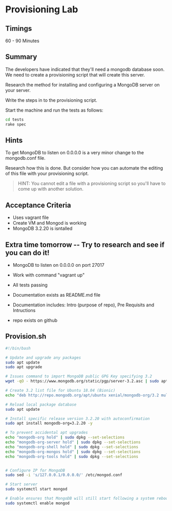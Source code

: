 # Provisioning Lab

## Timings

60 - 90 Minutes

## Summary

The developers have indicated that they'll need a mongodb database soon. We need to create a provisioning script that will create this server.

Research the method for installing and configuring a MongoDB server on your server.

Write the steps in to the provisioning script.

Start the machine and run the tests as follows:

```bash
cd tests
rake spec
```

## Hints

To get MongoDB to listen on 0.0.0.0 is a very minor change to the mongodb.conf file.

Research how this is done. But consider how you can automate the editing of this file with your provisioning script.

> HINT: You cannot edit a file with a provisioning script so you'll have to come up with another solution.


## Acceptance Criteria

* Uses vagrant file
* Create VM and Mongod is working
* MongoDB 3.2.20 is isntalled

## Extra time tomorrow -- Try to research and see if you can do it!
* MongoDB to listen on 0.0.0.0 on port 27017
* Work with command "vagrant up"
* All tests passing

* Documentation exists as README.md file
* Documentation includes: Intro (purpose of repo), Pre Requisits  and Intructions

* repo exists on github

## Provision.sh

```bash
#!/bin/bash

# Update and upgrade any packages
sudo apt update
sudo apt upgrade

# Issues command to import MongoDB public GPG Key specifying 3.2
wget -qO - https://www.mongodb.org/static/pgp/server-3.2.asc | sudo apt-key add -

# Create 3.2 list file for Ubuntu 18.04 (Bionic)
echo "deb http://repo.mongodb.org/apt/ubuntu xenial/mongodb-org/3.2 multiverse" | sudo tee /etc/apt/sources.list.d/mongodb-org-3.2.list

# Reload local package database
sudo apt update

# Install specific release version 3.2.20 with autoconfirmation
sudo apt install mongodb-org=3.2.20 -y

# To prevent accidental apt upgrades
echo "mongodb-org hold" | sudo dpkg --set-selections
echo "mongodb-org-server hold" | sudo dpkg --set-selections
echo "mongodb-org-shell hold" | sudo dpkg --set-selections
echo "mongodb-org-mongos hold" | sudo dpkg --set-selections
echo "mongodb-org-tools hold" | sudo dpkg --set-selections


# Configure IP for MongoDB
sudo sed -i 's/127.0.0.1/0.0.0.0/' /etc/mongod.conf

# Start server
sudo systemctl start mongod

# Enable ensures that MongoDB will still start following a system reboot
sudo systemctl enable mongod
```


